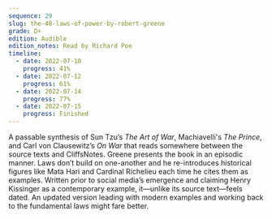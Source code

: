 ```yaml
---
sequence: 29
slug: the-48-laws-of-power-by-robert-greene
grade: D+
edition: Audible
edition_notes: Read by Richard Poe
timeline:
  - date: 2022-07-10
    progress: 41%
  - date: 2022-07-12
    progress: 61%
  - date: 2022-07-14
    progress: 77%
  - date: 2022-07-15
    progress: Finished
---
```


A passable synthesis of Sun Tzu’s <span data-work-slug="the-art-of-war-by-sun-tzu">_The Art of War_</span>, Machiavelli's <span data-work-slug="the-prince-by-niccolo-machiavelli">_The Prince_</span>, and Carl von Clausewitz’s <span data-work-slug="on-war-by-carl-von-clausewitz">_On War_</span> that reads somewhere between the source texts and CliffsNotes. Greene presents the book in an episodic manner. Laws don’t build on one-another and he re-introduces historical figures like Mata Hari and Cardinal Richelieu each time he cites them as examples. Written prior to social media’s emergence and claiming Henry Kissinger as a contemporary example, it—unlike its source text—feels dated. An updated version leading with modern examples and working back to the fundamental laws might fare better.

